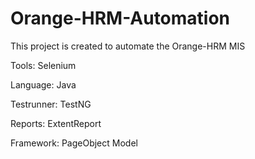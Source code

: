 # Orange-HRM-Automation


This project is created to automate the Orange-HRM MIS

Tools:
Selenium 

Language:
Java

Testrunner:
TestNG

Reports:
ExtentReport

Framework:
PageObject Model
